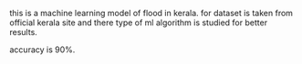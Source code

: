 this is a machine learning model of flood in kerala.
for dataset is taken from official kerala site and there type of ml algorithm is studied for better results.

accuracy is 90%.
